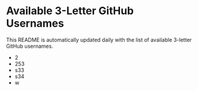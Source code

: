 # Available 3-Letter GitHub Usernames

This README is automatically updated daily with the list of available 3-letter GitHub usernames.

- 2
- 253
- s33
- s34
- w
